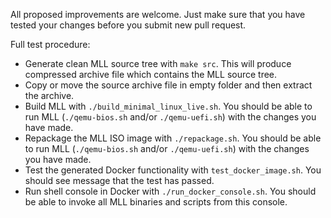 All proposed improvements are welcome. Just make sure that you have tested your changes before you submit new pull request.

Full test procedure:

* Generate clean MLL source tree with ``make src``. This will produce compressed archive file which contains the MLL source tree.
* Copy or move the source archive file in empty folder and then extract the archive.
* Build MLL with ``./build_minimal_linux_live.sh``. You should be able to run MLL (``./qemu-bios.sh`` and/or ``./qemu-uefi.sh``) with the changes you have made.
* Repackage the MLL ISO image with ``./repackage.sh``. You should be able to run MLL (``./qemu-bios.sh`` and/or ``./qemu-uefi.sh``) with the changes you have made.
* Test the generated Docker functionality with ``test_docker_image.sh``. You should see message that the test has passed.
* Run shell console in Docker with ``./run_docker_console.sh``. You should be able to invoke all MLL binaries and scripts from this console.

